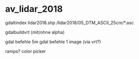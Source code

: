 # av_lidar_2018

gdaltindex lidar2018.shp /lidar2018/05_DTM_ASCII_25cm/*.asc




gdalbuildvrt (mit/ohne alpha)

gdal befehle 5m
gdal befehle 1 image (via vrt?)

ramps? color picker
